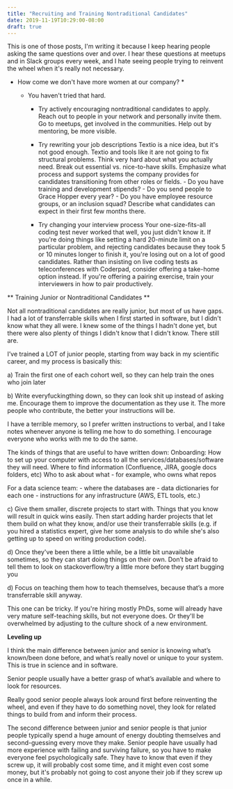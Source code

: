 ```yaml
---
title: "Recruiting and Training Nontraditional Candidates"
date: 2019-11-19T10:29:00-08:00
draft: true
---
```


This is one of those posts, I'm writing it because I keep hearing people asking the same questions
over and over. I hear these questions at meetups and in Slack groups every week, and I hate seeing people 
trying to reinvent the wheel when it's really not necessary. 

* How come we don't have more women at our company? *

    * You haven't tried that hard. 
        - Try actively encouraging nontraditional candidates to apply. Reach out to people in your network and personally invite them. 
        Go to meetups, get involved in the communities. Help out by mentoring, be more visible. 
        
        - Try rewriting your job descriptions
            Textio is a nice idea, but it's not good enough. Textio and tools like it are not going to fix structural problems. 
            Think very hard about what you actually need. 
            Break out essential vs. nice-to-have skills. 
            Emphasize what process and support systems the company provides for candidates transitioning from other roles or fields. 
                - Do you have training and development stipends?
                - Do you send people to Grace Hopper every year? 
                - Do you have employee resource groups, or an inclusion squad? 
            Describe what candidates can expect in their first few months there.  
            
         - Try changing your interview process
            Your one-size-fits-all coding test never worked that well, you just didn't know it. 
            If you're doing things like setting a hard 20-minute limit on a particular problem, and rejecting candidates
            because they took 5 or 10 minutes longer to finish it, you're losing out on a lot of good candidates. 
            Rather than insisting on live coding tests as teleconferences with Coderpad, consider offering a take-home option instead. 
            If you're offering a pairing exercise, train your interviewers in how to pair productively. 

                  
** Training Junior or Nontraditional Candidates **

Not all nontraditional candidates are really junior, but most of us have gaps. I had a lot of transferrable skills
when I first started in software, but I didn't know what they all were. I knew some of the things I hadn't done yet,
but there were also plenty of things I didn't know that I didn't know. There still are. 

I’ve trained a LOT of junior people, starting from way back in my scientific career, and my process is basically this: 

a) Train the first one of each cohort well, so they can help train the ones who join later

b) Write everyfuckingthing down, so they can look shit up instead of asking me. Encourage them to improve the documentation
 as they use it. The more people who contribute, the better your instructions will be. 
 
 I have a terrible memory, so I prefer written instructions
 to verbal, and I take notes whenever anyone is telling me how to do something. I encourage everyone who works with me to do the same. 
 
 The kinds of things that are useful to have written down:
    Onboarding:
        How to set up your computer with access to all the services/databases/software they will need.
        Where to find information (Confluence, JIRA, google docs folders, etc)
        Who to ask about what - for example, who owns what repos

 For a data science team:
    - where the databases are
    - data dictionaries for each one
    - instructions for any infrastructure (AWS, ETL tools, etc.)
    
c) Give them smaller, discrete projects to start with. Things that you know will result in quick wins easily. Then start
adding harder projects that let them build on what they know, and/or use their transferrable skills (e.g. if you hired a 
statistics expert, give her some analysis to do while she's also getting up to speed on writing production code). 

d) Once they've been there a little while, be a little bit unavailable sometimes, so they can start doing things on their own. 
Don’t be afraid to tell them to look on stackoverflow/try a little more before they start bugging you 

d) Focus on teaching them how to teach themselves, because that’s a more transferrable skill anyway.

This one can be tricky. If you're hiring mostly PhDs, some will already have very mature self-teaching skills, but 
not everyone does. Or they'll be overwhelmed by adjusting to the culture shock of a new environment. 

**Leveling up**

I think the main difference between junior and senior is knowing what’s known/been done before, and what’s really novel or unique to your system. This is true in science and in software. 

Senior people usually have a better grasp of what’s available and where to look for resources. 

Really good senior people always look around first before reinventing the wheel, and even if they have to do something novel, they look for related things to build from and inform their process.

The second difference between junior and senior people is that junior people typically spend a huge amount of energy doubting themselves and second-guessing every move they make. Senior people have usually had more experience with failing and surviving failure, so you have to make everyone feel psychologically safe. They have to know that even if they screw up, it will probably cost some time, and it might even cost some money, but it's probably not going to cost anyone their job if they screw up once in a while. 

